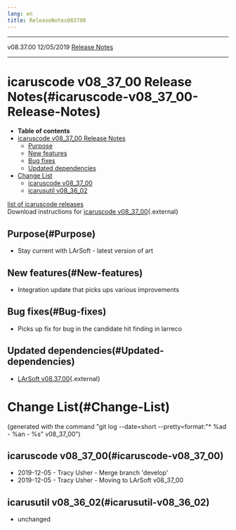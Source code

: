 ```yaml
---
lang: en
title: ReleaseNotes083700
---
```


  ----------- ------------ -- -- ------------------------------------------------------
  v08.37.00   12/05/2019         [Release Notes](ReleaseNotes083700.html)
  ----------- ------------ -- -- ------------------------------------------------------



icaruscode v08\_37\_00 Release Notes(#icaruscode-v08_37_00-Release-Notes)
==========================================================================================

-   **Table of contents**
-   [icaruscode v08\_37\_00 Release
    Notes](#icaruscode-v08_37_00-Release-Notes)
    -   [Purpose](#Purpose)
    -   [New features](#New-features)
    -   [Bug fixes](#Bug-fixes)
    -   [Updated dependencies](#Updated-dependencies)
-   [Change List](#Change-List)
    -   [icaruscode v08\_37\_00](#icaruscode-v08_37_00)
    -   [icarusutil v08\_36\_02](#icarusutil-v08_36_02)

[list of icaruscode
releases](List_of_ICARUS_code_releases.html)\
Download instructions for [icaruscode
v08\_37\_00](http://scisoft.fnal.gov/scisoft/bundles/sbnd/v08_37_00/icaruscode-v08_37_00.html){.external}



Purpose(#Purpose)
----------------------------------

-   Stay current with LArSoft - latest version of art



New features(#New-features)
--------------------------------------------

-   Integration update that picks ups various improvements



Bug fixes(#Bug-fixes)
--------------------------------------

-   Picks up fix for bug in the candidate hit finding in larreco



Updated dependencies(#Updated-dependencies)
------------------------------------------------------------

-   [LArSoft
    v08.37.00](https://cdcvs.fnal.gov/redmine/projects/larsoft/wiki/ReleaseNotes083700){.external}



Change List(#Change-List)
==========================================

(generated with the command \"git log \--date=short
\--pretty=format:\"\* %ad - %an - %s\" v08\_37\_00\")



icaruscode v08\_37\_00(#icaruscode-v08_37_00)
--------------------------------------------------------------

-   2019-12-05 - Tracy Usher - Merge branch \'develop\'
-   2019-12-05 - Tracy Usher - Moving to LArSoft v08\_37\_00



icarusutil v08\_36\_02(#icarusutil-v08_36_02)
--------------------------------------------------------------

-   unchanged
